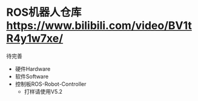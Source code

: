 # ROS机器人仓库 https://www.bilibili.com/video/BV1tR4y1w7xe/

待完善

* 硬件Hardware
* 软件Software
* 控制板ROS-Robot-Controller
  * 打样请使用V5.2
